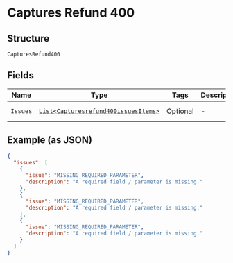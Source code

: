 
# Captures Refund 400

## Structure

`CapturesRefund400`

## Fields

| Name | Type | Tags | Description | Getter | Setter |
|  --- | --- | --- | --- | --- | --- |
| `Issues` | [`List<Capturesrefund400issuesItems>`](../../doc/models/containers/capturesrefund-400-issues-items.md) | Optional | - | List<Capturesrefund400issuesItems> getIssues() | setIssues(List<Capturesrefund400issuesItems> issues) |

## Example (as JSON)

```json
{
  "issues": [
    {
      "issue": "MISSING_REQUIRED_PARAMETER",
      "description": "A required field / parameter is missing."
    },
    {
      "issue": "MISSING_REQUIRED_PARAMETER",
      "description": "A required field / parameter is missing."
    },
    {
      "issue": "MISSING_REQUIRED_PARAMETER",
      "description": "A required field / parameter is missing."
    }
  ]
}
```

